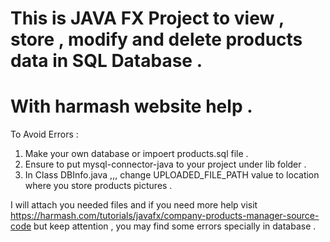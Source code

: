 # This is JAVA FX Project to view , store , modify and delete products data in SQL Database .
# With harmash website help .

To Avoid Errors :
1. Make your own database or impoert products.sql file .
2. Ensure to put mysql-connector-java to your project under lib folder .
3. In Class DBInfo.java ,,, change UPLOADED_FILE_PATH value to location where you store products pictures .

I will attach you needed files and if you need more help visit https://harmash.com/tutorials/javafx/company-products-manager-source-code but keep attention , you may find some errors specially in database .
